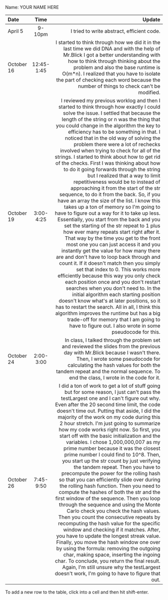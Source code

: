 Name: YOUR NAME HERE

| Date       |    Time    |                                                                                                                                                                                                                                                                                                                                                                                                                                                                                                                                                                                                                                                                                                                                                                                                                                                                                                                                                                                                                                                                                                                                                                                                                                                                                                                                                                                                                                                                                                                                                                                                                                                                              Update |
|:-----------|:----------:|------------------------------------------------------------------------------------------------------------------------------------------------------------------------------------------------------------------------------------------------------------------------------------------------------------------------------------------------------------------------------------------------------------------------------------------------------------------------------------------------------------------------------------------------------------------------------------------------------------------------------------------------------------------------------------------------------------------------------------------------------------------------------------------------------------------------------------------------------------------------------------------------------------------------------------------------------------------------------------------------------------------------------------------------------------------------------------------------------------------------------------------------------------------------------------------------------------------------------------------------------------------------------------------------------------------------------------------------------------------------------------------------------------------------------------------------------------------------------------------------------------------------------------------------------------------------------------------------------------------------------------------------------------------------------------:|
| April 5    |   9-10pm   |                                                                                                                                                                                                                                                                                                                                                                                                                                                                                                                                                                                                                                                                                                                                                                                                                                                                                                                                                                                                                                                                                                                                                                                                                                                                                                                                                                                                                                                                                                                                                                                                                                          I tried to write abstract, efficient code. |
| October 16 | 12:45-1:45 |                                                                                                                                                                                                                                                                                                                                                                                                                                                                                                                                                                                                                                                                                                                                                                                                                                                                                                                                                                                                                                                                                                                                                                                                                                                                                                                               I started to think through how we did it in the last time we did DNA and with the help of Mr.Blick I got a better understanding with how to think through thinking about the problem and also the base runtime is O(m*n). I realized that you have to isolate the part of checking each word because the number of things to check can't be modified. |
| October 19 | 3:00-4:25  | I reviewed my previous worklog and then I started to think through how exactly I could solve the issue. I settled that because the length of the string or n was the thing that you could change in the algorithm the key to efficiency has to be something in that. I noticed that in the old way of solving the problem there were a lot of rechecks involved when trying to check for all of the strings. I started to think about how to get rid of the checks. First I was thinking about how to do it going forwards through the string but I realized that a way to limit repetitiveness would be to instead of approaching it from the start of the str sequence, to do it from the back. So, if you have an array the size of the list. I know this takes up a ton of memory so I'm going to have to figure out a way for it to take up less. Essentially, you start from the back and you set the starting of the str repeat to 1 plus how ever many repeats start right after it. That way by the time you get to the front most one you can just access it and you instantly get the value for how many there are and don't have to loop back through and count it. If it doesn't match then you simply set that index to 0. This works more efficiently because this way you only check each position once and you don't restart searches when you don't need to. In the initial algorithm each starting position doesn't know what's at later positions, so it has to restart the search. All in all, I think this algorithm improves the runtime but has a big trade-off for memory that I am going to have to figure out. I also wrote in some pseudocode for this. |
| October 24 | 2:00-3:00  |                                                                                                                                                                                                                                                                                                                                                                                                                                                                                                                                                                                                                                                                                                                                                                                                                                                                                                                                                                                                                                                                                                                                                                                                                                                                                                                                                                                      In class, I talked through the problem set and reviewed the slides from the previous day with Mr.Blick because I wasn't there. Then, I wrote some pseudocode for calculating the hash values for both the tandem repeat and the normal sequence. To end the class, I wrote in the code for it. |
| October 26 | 7:45-9:50  |                                                                                                                                                                                                                                                                          I did a ton of work to get a lot of stuff going but for some reason, I just can't pass the testLargest one and I can't figure out why. Even after the 20 second time limit, the code doesn't time out. Putting that aside, I did the majority of the work on my code during this 2 hour stretch. I'm just going to summarize how my code works right now. So first, you start off with the basic initialization and the variables. I chose 1,000,000,007 as my prime number because it was the closest prime number I could find to 10^8. Then, you start up the str count by just verifying the tandem repeat. Then you have to precompute the power for the rolling hash so that you can efficiently slide over during the rolling hash function. Then you need to compute the hashes of both the str and the first window of the sequence. Then you loop through the sequence and using the Monte Carlo check you check the hash values. Then you count the consecutive repeats by recomputing the hash value for the specific window and checking if it matches.  After, you have to update the longest streak value. Finally, you move the hash window one over by using the formula: removing the outgoing char, making space, inserting the ingoing char. To conclude, you return the final result. Again, I'm still unsure why the testLargest doesn't work, I'm going to have to figure that out. |


To add a new row to the table, click into a cell and then hit shift-enter.